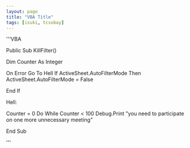 ```yaml
---
layout: page
title: "VBA Title"
tags: [isuki, tcsobay]
---
```


'''VBA


Public Sub KillFilter()

Dim Counter As Integer

On Error Go To Hell
If ActiveSheet.AutoFilterMode Then
   ActiveSheet.AutoFilterMode = False

End If

Hell:

Counter = 0
Do While Counter < 100
  Debug.Print "you need to participate on one more unnecessary meeting"

End Sub

'''
